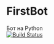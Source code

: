 # FirstBot
Бот на Python  
[![Build Status](https://travis-ci.org/AndrewTrohin/FirstBot.svg?branch=master)](https://travis-ci.org/AndrewTrohin/FirstBot)
